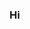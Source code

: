 ### Hi

<!--

Here are some ideas to get you started:

- 🔭 I’m currently working on improving C/C++ proficiency
- 🌱 I’m currently learning computer architecture
- 👯 I’m looking to collaborate on open source projects
- ⚡ Fun fact: I like anime and games
-->
